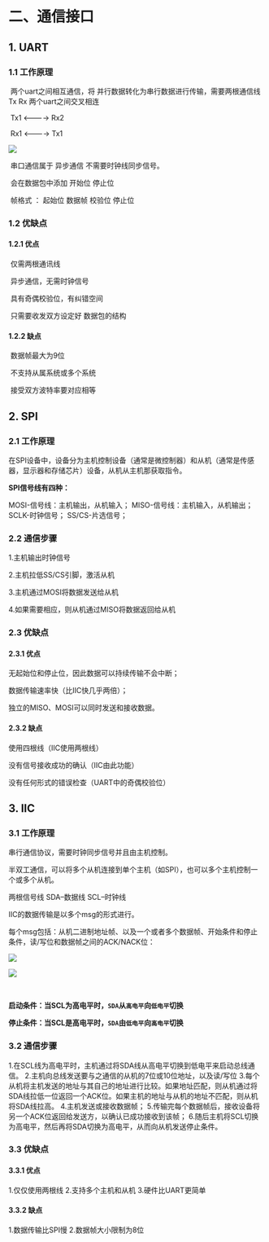 



# 二、通信接口

## 1. UART

### 1.1 工作原理

​	两个uart之间相互通信，将 并行数据转化为串行数据进行传输，需要两根通信线 Tx Rx 两个uart之间交叉相连 

​	Tx1 <----> Rx2

​	Rx1 <----> Tx1

![](D:\stm103\my_note\嵌入式知识点\uart连接图.png)

​	串口通信属于 异步通信 不需要时钟线同步信号。

​	会在数据包中添加 开始位 停止位

​	帧格式 ： 起始位 数据帧 校验位 停止位

### 1.2 优缺点

#### 	1.2.1 优点

​		仅需两根通讯线

​		异步通信，无需时钟信号

​		具有奇偶校验位，有纠错空间

​		只需要收发双方设定好 数据包的结构

#### 	1.2.2 缺点

​		数据帧最大为9位

​		不支持从属系统或多个系统

​		接受双方波特率要对应相等

## 2. SPI

### 2.1 工作原理

在SPI设备中，设备分为主机控制设备（通常是微控制器）和从机（通常是传感器，显示器和存储芯片）设备，从机从主机那获取指令。

**SPI信号线有四种：**

MOSI-信号线：主机输出，从机输入；
MISO-信号线：主机输入，从机输出；
SCLK-时钟信号；
SS/CS-片选信号；

### 2.2 通信步骤

1.主机输出时钟信号



2.主机拉低SS/CS引脚，激活从机



3.主机通过MOSI将数据发送给从机



4.如果需要相应，则从机通过MISO将数据返回给从机





### 2.3 优缺点

#### 2.3.1 优点

无起始位和停止位，因此数据可以持续传输不会中断；

数据传输速率快（比IIC快几乎两倍）；

独立的MISO、MOSI可以同时发送和接收数据。

#### 2.3.2 缺点

使用四根线（IIC使用两根线）

没有信号接收成功的确认（IIC由此功能）

没有任何形式的错误检查（UART中的奇偶校验位）

## 3. IIC

### 3.1 工作原理

串行通信协议，需要时钟同步信号并且由主机控制。

半双工通信，可以将多个从机连接到单个主机（如SPI），也可以多个主机控制一个或多个从机。

两根信号线 SDA–数据线 SCL–时钟线

IIC的数据传输是以多个msg的形式进行。

每个msg包括：从机二进制地址帧、以及一个或者多个数据帧、开始条件和停止条件，读/写位和数据帧之间的ACK/NACK位：

![](D:\stm103\my_note\嵌入式知识点\IICmsg格式.png)

![](D:\stm103\my_note\嵌入式知识点\IIC通信电平.png)

​		

**启动条件：当SCL为高电平时，`SDA`从`高电平`向`低电平`切换**

**停止条件：当SCL是高电平时，`SDA`由`低电平`向`高电平`切换**

### 3.2 通信步骤

1.在SCL线为高电平时，主机通过将SDA线从高电平切换到低电平来启动总线通信。
2.主机向总线发送要与之通信的从机的7位或10位地址，以及读/写位
3.每个从机将主机发送的地址与其自己的地址进行比较。如果地址匹配，则从机通过将SDA线拉低一位返回一个ACK位。如果主机的地址与从机的地址不匹配，则从机将SDA线拉高。
4.主机发送或接收数据帧；
5.传输完每个数据帧后，接收设备将另一个ACK位返回给发送方，以确认已成功接收到该帧；
6.随后主机将SCL切换为高电平，然后再将SDA切换为高电平，从而向从机发送停止条件。

### 3.3 优缺点

#### 3.3.1 优点

1.仅仅使用两根线
2.支持多个主机和从机
3.硬件比UART更简单

#### 3.3.2 缺点

1.数据传输比SPI慢
2.数据帧大小限制为8位



